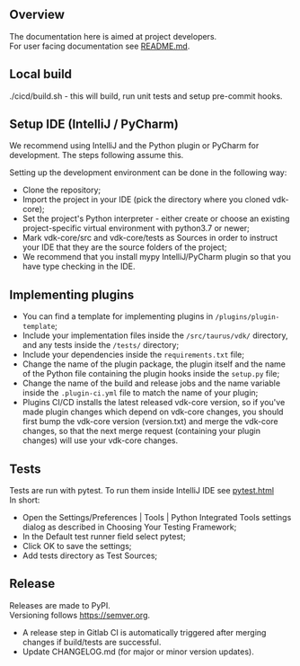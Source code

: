 ## Overview

The documentation here is aimed at project developers. <br>
For user facing documentation see [README.md](./README.md).

## Local build

./cicd/build.sh - this will build, run unit tests and setup pre-commit hooks.

## Setup IDE (IntelliJ / PyCharm)

We recommend using IntelliJ and the Python plugin or PyCharm for development. The steps following assume this.

Setting up the development environment can be done in the following way:
* Clone the repository;
* Import the project in your IDE (pick the directory where you cloned vdk-core);
* Set the project's Python interpreter - either create or choose an existing project-specific virtual environment with python3.7 or newer;
* Mark vdk-core/src and vdk-core/tests as Sources in order to instruct your IDE that they are the source folders of the project;
* We recommend that you install mypy IntelliJ/PyCharm plugin so that you have type checking in the IDE.

## Implementing plugins

* You can find a template for implementing plugins in `/plugins/plugin-template`;
* Include your implementation files inside the `/src/taurus/vdk/` directory, and any tests inside the `/tests/` directory;
* Include your dependencies inside the `requirements.txt` file;
* Change the name of the plugin package, the plugin itself and the name of the Python file containing the plugin hooks inside the `setup.py` file;
* Change the name of the build and release jobs and the name variable inside the `.plugin-ci.yml` file to match the name of your plugin;
* Plugins CI/CD installs the latest released vdk-core version, so if you've made plugin changes which depend on vdk-core
  changes, you should first bump the vdk-core version (version.txt) and merge the vdk-core changes, so that the
  next merge request (containing your plugin changes) will use your vdk-core changes.

## Tests

Tests are run with pytest.
To run them inside IntelliJ IDE see [pytest.html](https://www.jetbrains.com/help/pycharm/pytest.html) <br>
In short:
* Open the Settings/Preferences | Tools | Python Integrated Tools settings dialog as described in Choosing Your Testing Framework;
* In the Default test runner field select pytest;
* Click OK to save the settings;
*  Add tests directory as Test Sources;


## Release

Releases are made to PyPI. <br>
Versioning follows https://semver.org.

* A release step in Gitlab CI is automatically triggered after merging changes if build/tests are successful.
* Update CHANGELOG.md (for major or minor version updates).
